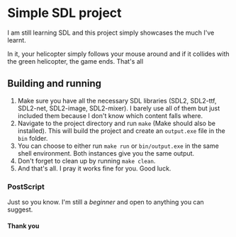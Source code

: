 # Simple SDL project
I am still learning SDL and this project simply showcases the much I've learnt.

In it, your helicopter simply follows your mouse around and if it collides with the green helicopter, the game ends.
That's all

## Building and running
1. Make sure you have all the necessary SDL libraries (SDL2, SDL2-ttf, SDL2-net, SDL2-image, SDL2-mixer). I barely use all of them but just included them because I don't know which content falls where.
2. Navigate to the project directory and run `make` (Make should also be installed). This will build the project and create an `output.exe` file in the `bin` folder.
3. You can choose to either run `make run` or `bin/output.exe` in the same shell environment. Both instances give you the same output.
4. Don't forget to clean up by running `make clean`.
5. And that's all. I pray it works fine for you. Good luck.

### PostScript
Just so you know. I'm still a *beginner* and open to anything you can suggest.

#### Thank you
